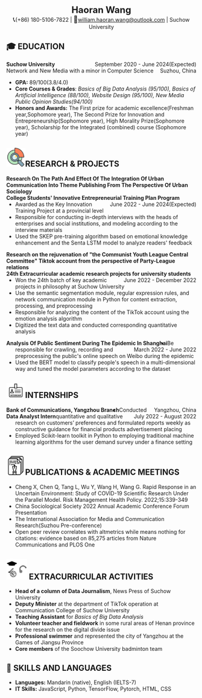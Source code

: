  <center>
    <div>
	<b><font size = 5>Haoran Wang</font></b><br>
	<span style="font-size:18px">&#x1F4DE;</span>(+86) 180-5106-7822 | <span style="font-size:18px">&#x1F4E7;</span><a href="mailto:ycshi2018@gmail.com">william.haoran.wang@outlook.com</a> | Suchow University<br>
	 </div>
</center>




## :mortar_board: **EDUCATION** 

<div id="expand-box-header">
    <span style="float: left; font-weight: bold">Suchow University</span> 
    <span style="float: right;">September 2020 - June 2024(Expected)</span><br>
    <span style="float: left">Network and New Media with a minor in Computer Science</span> 
    <span style="float: right;">Suzhou, China</span><br>
</div>


- **GPA:** 89/100(3.8/4.0)
- **Core Courses & Grades**: *Basics of Big Data Analysis (95/100), Basics of Artificial Intelligence (88/100), Website Design (95/100),  New Media Public Opinion Studies(94/100)*
- **Honors and Awards:** The First prize for academic excellence(Freshman year,Sophomore year), The Second Prize for Innovation and Entrepreneurship(Sophomore year), High Morality Prize(Sophomore year), Scholarship for the Integrated (combined) course (Sophomore year)

  

## <img src="assets/research.svg" width="50px">**RESEARCH & PROJECTS**                                            

<div id="expand-box-header">
    <div style="font-weight: bold">
        Research On The Path And Effect Of The Integration Of Urban Communication Into Theme Publishing From The Perspective Of Urban Sociology
    </div>
    <div>
        <span style="float: left; font-weight: bold">
            College Students' Innovative Entrepreneurial Training Plan Program
        </span>
    	<span style="float: right;">
            June 2022 - June 2024(Expected)
        </span>
    </div>
</div>



- Awarded as the Key Innovation Training Project at a provincial level
- Responsible for conducting in-depth interviews with the heads of enterprises and social institutions, and modeling according to the interview materials
- Used the SKEP pre-training algorithm based on emotional knowledge enhancement and the Senta LSTM model to analyze readers' feedback



<div id="expand-box-header">
    <div style="font-weight: bold">
        Research on the rejuvenation of "the Communist Youth League Central Committee" Tiktok account from the perspective of Party-League relations                                                    
    </div>
    <div>
        <span style="float: left; font-weight: bold">
        	24th Extracurricular academic research projects for university students
        </span>
    	<span style="float: right;">
            June 2022 - December 2022
        </span>
    </div>
</div>



- Won the 24th batch of key academic projects in philosophy at Suchow University
- Use the semantic segmentation module, regular expression rules, and network communication module in Python for content extraction, processing, and preprocessing
- Responsible for analyzing the content of the TikTok account using the emotion analysis algorithm
- Digitized the text data and conducted corresponding quantitative analysis



<div id="expand-box-header">
    <div>
        <span style="float: left; font-weight: bold">
        	Analysis Of Public Sentiment During The Epidemic In Shanghai
        </span>
    	<span style="float: right;">
            March 2022 - June 2022
        </span>
    </div>
</div>

- Be responsible for crawling, recording and preprocessing the public's online speech on Weibo during the epidemic
- Used the BERT model to classify people's speech in a multi-dimensional way and tuned the model parameters according to the dataset



## <img src="assets/Internship-Icon.svg" width="50px">INTERNSHIPS

<div id="expand-box-header">
    <div>
        <span style="float: left; font-weight: bold">
        	Bank of Communications, Yangzhou Branch
        </span>
    	<span style="float: right;">
            Yangzhou, China
        </span>
    </div>
</div>

<div id="expand-box-header">
    <div>
        <span style="float: left; font-weight: bold">
        	Data Analyst Intern
        </span>
    	<span style="float: right;">
            July 2022 - August 2022
        </span>
    </div>
</div>

- Conducted quantitative and qualitative research on customers’ preferences and formulated reports weekly as constructive guidance for financial products advertisement placing
- Employed Scikit-learn toolkit in Python to employing traditional machine learning algorithms for the user demand survey under a finance setting



## <img src="assets/essay.svg" width="50px">**PUBLICATIONS** & ACADEMIC MEETINGS

- Cheng X, Chen Q, Tang L, Wu Y, Wang H, Wang G. Rapid Response in an Uncertain Environment: Study of COVID-19 Scientific Research Under the Parallel Model. Risk Management Health Policy. 2022;15:339-349
- China Sociological Society 2022 Annual Academic Conference Forum Presentation
- The International Association for Media and Communication Research(Suzhou Pre-conference)
- Open peer review correlates with altmetrics while means nothing for citations: evidence based on 85,275 articles from Nature Communications and PLOS One



## <img src="assets/activity.svg" width="55px"> **EXTRACURRICULAR ACTIVITIES**                                            

- **Head of a column** **of Data Journalism**, News Press of Suchow University
- **Deputy Minister** at the department of TikTok operation at Communication College of Suchow University
- **Teaching Assistant** for *Basics of Big Data Analysis*
- **Volunteer teacher and fieldwork** in some rural areas of Henan province for the research on the digital divide issue
- **Professional swimmer** and represented the city of Yangzhou at the Games of Jiangsu Province
- **Core members** of the Soochow University badminton team



## :wrench: **SKILLS AND LANGUAGES**

- **Languages:** Mandarin (native), English (IELTS-7)
- **IT Skills:** JavaScript, Python, TensorFlow, Pytorch, HTML, CSS
